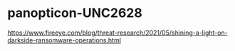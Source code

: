 # panopticon-UNC2628

https://www.fireeye.com/blog/threat-research/2021/05/shining-a-light-on-darkside-ransomware-operations.html
